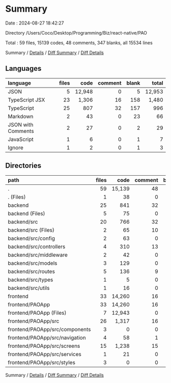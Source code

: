 # Summary

Date : 2024-08-27 18:42:27

Directory /Users/Coco/Desktop/Programming/Biz/react-native/PAO

Total : 59 files,  15139 codes, 48 comments, 347 blanks, all 15534 lines

Summary / [Details](details.md) / [Diff Summary](diff.md) / [Diff Details](diff-details.md)

## Languages
| language | files | code | comment | blank | total |
| :--- | ---: | ---: | ---: | ---: | ---: |
| JSON | 5 | 12,948 | 0 | 5 | 12,953 |
| TypeScript JSX | 23 | 1,306 | 16 | 158 | 1,480 |
| TypeScript | 25 | 807 | 32 | 157 | 996 |
| Markdown | 2 | 43 | 0 | 23 | 66 |
| JSON with Comments | 2 | 27 | 0 | 2 | 29 |
| JavaScript | 1 | 6 | 0 | 1 | 7 |
| Ignore | 1 | 2 | 0 | 1 | 3 |

## Directories
| path | files | code | comment | blank | total |
| :--- | ---: | ---: | ---: | ---: | ---: |
| . | 59 | 15,139 | 48 | 347 | 15,534 |
| . (Files) | 1 | 38 | 0 | 18 | 56 |
| backend | 25 | 841 | 32 | 154 | 1,027 |
| backend (Files) | 5 | 75 | 0 | 9 | 84 |
| backend/src | 20 | 766 | 32 | 145 | 943 |
| backend/src (Files) | 2 | 65 | 10 | 20 | 95 |
| backend/src/config | 2 | 63 | 0 | 10 | 73 |
| backend/src/controllers | 4 | 310 | 13 | 55 | 378 |
| backend/src/middleware | 2 | 42 | 0 | 11 | 53 |
| backend/src/models | 3 | 129 | 0 | 15 | 144 |
| backend/src/routes | 5 | 136 | 9 | 27 | 172 |
| backend/src/types | 1 | 5 | 0 | 2 | 7 |
| backend/src/utils | 1 | 16 | 0 | 5 | 21 |
| frontend | 33 | 14,260 | 16 | 175 | 14,451 |
| frontend/PAOApp | 33 | 14,260 | 16 | 175 | 14,451 |
| frontend/PAOApp (Files) | 7 | 12,943 | 0 | 12 | 12,955 |
| frontend/PAOApp/src | 26 | 1,317 | 16 | 163 | 1,496 |
| frontend/PAOApp/src/components | 3 | 0 | 0 | 3 | 3 |
| frontend/PAOApp/src/navigation | 4 | 58 | 1 | 12 | 71 |
| frontend/PAOApp/src/screens | 15 | 1,238 | 15 | 141 | 1,394 |
| frontend/PAOApp/src/services | 1 | 21 | 0 | 4 | 25 |
| frontend/PAOApp/src/styles | 3 | 0 | 0 | 3 | 3 |

Summary / [Details](details.md) / [Diff Summary](diff.md) / [Diff Details](diff-details.md)